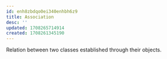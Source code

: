 ```yaml
---
id: enh8zbdqo0ei340enhbh6z9
title: Association
desc: ''
updated: 1708265714914
created: 1708261345190
---
```


Relation between two classes established through their objects.
